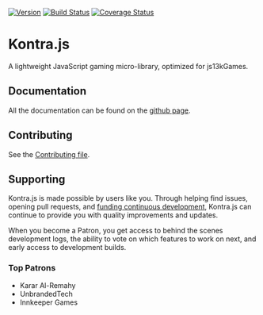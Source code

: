 [![Version](https://badge.fury.io/js/kontra.svg)](https://badge.fury.io/js/kontra)
[![Build Status](https://github.com/straker/kontra/actions/workflows/tests.yml/badge.svg)](https://github.com/straker/kontra/actions)
[![Coverage Status](https://coveralls.io/repos/straker/kontra/badge.svg?branch=main&service=github)](https://coveralls.io/github/straker/kontra?branch=main)

# Kontra.js

A lightweight JavaScript gaming micro-library, optimized for js13kGames.

## Documentation

All the documentation can be found on the [github page](https://straker.github.io/kontra/).

## Contributing

See the [Contributing file](CONTRIBUTING.md).

## Supporting

Kontra.js is made possible by users like you. Through helping find issues, opening pull requests, and [funding continuous development](https://www.patreon.com/straker), Kontra.js can continue to provide you with quality improvements and updates.

When you become a Patron, you get access to behind the scenes development logs, the ability to vote on which features to work on next, and early access to development builds. 

### Top Patrons

- Karar Al-Remahy
- UnbrandedTech
- Innkeeper Games

